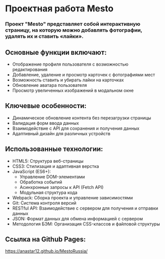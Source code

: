 # Проектная работа Mesto

### Проект "Mesto" представляет собой интерактивную страницу, на которую можно добавлять фотографии, удалять их и ставить «лайки». 

## Основные функции включают:
* Отображение профиля пользователя с возможностью редактирования
* Добавление, удаление и просмотр карточек с фотографиями мест
* Возможность ставить и убирать лайки на карточках
* Обновление аватара пользователя
* Просмотр увеличенных изображений в модальном окне

## Ключевые особенности:
* Динамическое обновление контента без перезагрузки страницы
* Валидация форм ввода данных
* Взаимодействие с API для сохранения и получения данных
* Адаптивный дизайн для различных устройств

## Использованные технологии:
* HTML5: Структура веб-страницы
* CSS3: Стилизация и адаптивная верстка
* JavaScript (ES6+):
    * Управление DOM-элементами
    * Обработка событий
    * Асинхронные запросы к API (Fetch API)
    * Модульная структура кода
* Webpack: Сборка проекта и управление зависимостями
* Git: Система контроля версий
* RESTful API: Взаимодействие с сервером для получения и отправки данных
* JSON: Формат данных для обмена информацией с сервером
* Методология БЭМ: Организация CSS-классов и файловой структуры

## Ссылка на Github Pages:
https://anastar12.github.io/MestoRussia/